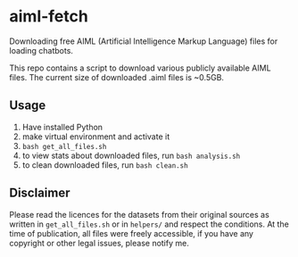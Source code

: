 # aiml-fetch

Downloading free AIML (Artificial Intelligence Markup Language) files
for loading chatbots.

This repo contains a script to download various publicly available
AIML files. The current size of downloaded .aiml files is ~0.5GB.


## Usage

1) Have installed Python
2) make virtual environment and activate it
3) `bash get_all_files.sh`
4) to view stats about downloaded files, run `bash analysis.sh`
5) to clean downloaded files, run `bash clean.sh`


## Disclaimer

Please read the licences for the datasets from their original sources
as written in `get_all_files.sh` or in `helpers/` and respect the conditions.
At the time of publication, all files were freely accessible, if you have
any copyright or other legal issues, please notify me.
